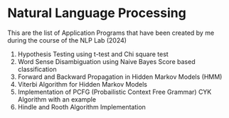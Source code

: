 
<h1> Natural Language Processing </h1>
This are the list of Application Programs that have been created by me during the course of the NLP Lab (2024)

1) Hypothesis Testing using t-test and  Chi square test
2) Word Sense Disambiguation using Naive Bayes Score based classification
3) Forward and Backward Propagation in Hidden Markov Models (HMM)
4) Viterbi Algorithm for Hidden Markov Models
5) Implementation of PCFG (Probailistic Context Free Grammar) CYK Algorithm with an example
6) Hindle and Rooth Algorithm Implementation



